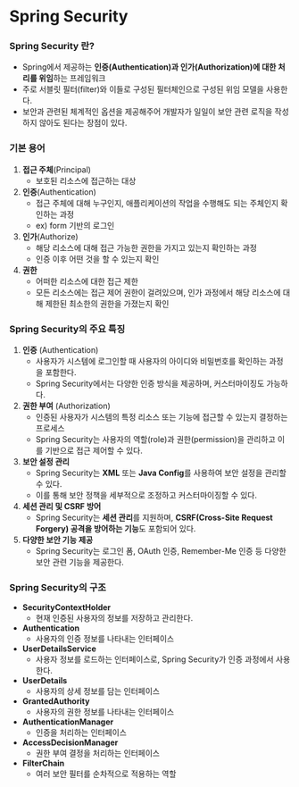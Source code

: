# Spring Security
### Spring Security 란?
* Spring에서 제공하는 **인증(Authentication)과 인가(Authorization)에 대한 처리를 위임**하는 프레임워크
* 주로 서블릿 필터(filter)와 이들로 구성된 필터체인으로 구성된 위임 모델을 사용한다.
* 보안과 관련된 체계적인 옵션을 제공해주어 개발자가 일일이 보안 관련 로직을 작성하지 않아도 된다는 장점이 있다.
### 기본 용어
1. **접근 주체**(Principal)
    * 보호된 리소스에 접근하는 대상
2. **인증**(Authentication)
    * 접근 주체에 대해 누구인지, 애플리케이션의 작업을 수행해도 되는 주체인지 확인하는 과정
    * ex) form 기반의 로그인
3. **인가**(Authorize)
    * 해당 리소스에 대해 접근 가능한 권한을 가지고 있는지 확인하는 과정
    * 인증 이후 어떤 것을 할 수 있는지 확인
4. **권한**
    * 어떠한 리소스에 대한 접근 제한
    * 모든 리소스에는 접근 제어 권한이 걸려있으며, 인가 과정에서 해당 리소스에 대해 제한된 최소한의 권한을 가졌는지 확인

### Spring Security의 주요 특징
1. **인증** (Authentication)
   * 사용자가 시스템에 로그인할 때 사용자의 아이디와 비밀번호를 확인하는 과정을 포함한다.
   * Spring Security에서는 다양한 인증 방식을 제공하며, 커스터마이징도 가능하다.
2. **권한 부여** (Authorization)
   * 인증된 사용자가 시스템의 특정 리소스 또는 기능에 접근할 수 있는지 결정하는 프로세스
   * Spring Security는 사용자의 역할(role)과 권한(permission)을 관리하고 이를 기반으로 접근 제어할 수 있다.
3. **보안 설정 관리**
   * Spring Security는 **XML** 또는 **Java Config**를 사용하여 보안 설정을 관리할 수 있다.
   * 이를 통해 보안 정책을 세부적으로 조정하고 커스터마이징할 수 있다.
4. **세션 관리 및 CSRF 방어**
   * Spring Security는 **세션 관리**를 지원하며, **CSRF(Cross-Site Request Forgery) 공격을 방어하는 기능**도 포함되어 있다.
5. **다양한 보안 기능 제공**
   * Spring Security는 로그인 폼, OAuth 인증, Remember-Me 인증 등 다양한 보안 관련 기능을 제공한다.

### Spring Security의 구조
* **SecurityContextHolder**
   * 현재 인증된 사용자의 정보를 저장하고 관리한다.
* **Authentication**
   * 사용자의 인증 정보를 나타내는 인터페이스
* **UserDetailsService**
   * 사용자 정보를 로드하는 인터페이스로, Spring Security가 인증 과정에서 사용한다.
* **UserDetails**
   * 사용자의 상세 정보를 담는 인터페이스
* **GrantedAuthority**
   * 사용자의 권한 정보를 나타내는 인터페이스
* **AuthenticationManager**
   * 인증을 처리하는 인터페이스
* **AccessDecisionManager**
   * 권한 부여 결정을 처리하는 인터페이스
* **FilterChain**
   * 여러 보안 필터를 순차적으로 적용하는 역할

